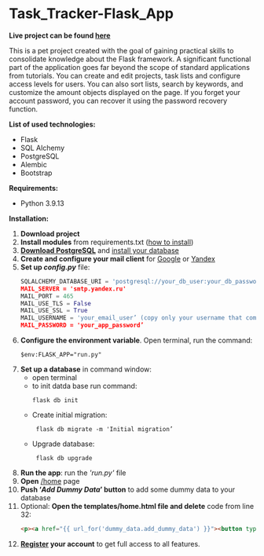 # Task_Tracker-Flask_App

**Live project can be found [here](http://flask-task.tw1.su:5000/)**

This is a pet project created with the goal of gaining practical skills to consolidate knowledge about the Flask framework.
A significant functional part of the application goes far beyond the scope of standard applications from tutorials.
You can create and edit projects, task lists and configure access levels for users. You can also sort lists, search by keywords, and customize the amount objects displayed on the page. If you forget your account password, you can recover it using the password recovery function.

**List of used technologies:**
- Flask
- SQL Alchemy
- PostgreSQL
- Alembic
- Bootstrap

**Requirements:**
  - Python 3.9.13

**Installation:**
  1. **Download project**
  2. **Install modules** from requirements.txt ([how to install](https://note.nkmk.me/en/python-pip-install-requirements/))
  3. **[Download PostgreSQL](https://www.postgresql.org/)** and [install your database](https://www.youtube.com/watch?v=KuQUNHCeKCk)
  4. **Create and configure your mail client** for [Google](https://support.google.com/a/answer/176600?hl=en) or [Yandex](https://yandex.com/support/mail/mail-clients/others.html)
  5. **Set up _config.py_** file:
     ```python
     SQLALCHEMY_DATABASE_URI = 'postgresql://your_db_user:your_db_password@localhost:5432/db_name’
     MAIL_SERVER = 'smtp.yandex.ru'
     MAIL_PORT = 465
     MAIL_USE_TLS = False
     MAIL_USE_SSL = True
     MAIL_USERNAME = 'your_email_user’ (copy only your username that comes before @yandex.ru)
     MAIL_PASSWORD = 'your_app_password’
     ```
  6. **Configure the environment variable**. Open terminal, run the command:
     ```
     $env:FLASK_APP="run.py"
     ```
  7. **Set up a database** in command window:
     - open terminal
     - to init datda base run command:
        ```
        flask db init
        ```
     - Create initial migration:
       ```
        flask db migrate -m 'Initial migration’
       ```
     - Upgrade database:
       ```
        flask db upgrade
       ```
  8. **Run the app**: run the _'run.py'_ file
  9. **Open** [/home](http://127.0.0.1:5000/) page
  10. **Push ‘_Add Dummy Data_’ button** to add some dummy data to your database
  11. Optional: **Open the templates/home.html file and delete** code from line 32:
       ```html
       <p><a href="{{ url_for('dummy_data.add_dummy_data') }}"><button type="button" class="btn btn-sm btn-danger">Add Dummy Data</button></a></p>
       ```
  12. **[Register](http://127.0.0.1:5000/register) your account** to get full access to all  features.
